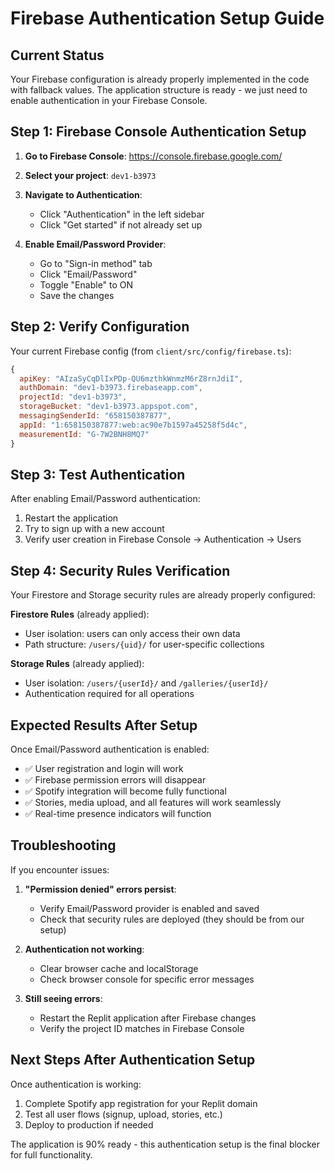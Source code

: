 # Firebase Authentication Setup Guide

## Current Status
Your Firebase configuration is already properly implemented in the code with fallback values. The application structure is ready - we just need to enable authentication in your Firebase Console.

## Step 1: Firebase Console Authentication Setup

1. **Go to Firebase Console**: https://console.firebase.google.com/
2. **Select your project**: `dev1-b3973` 
3. **Navigate to Authentication**:
   - Click "Authentication" in the left sidebar
   - Click "Get started" if not already set up

4. **Enable Email/Password Provider**:
   - Go to "Sign-in method" tab
   - Click "Email/Password" 
   - Toggle "Enable" to ON
   - Save the changes

## Step 2: Verify Configuration

Your current Firebase config (from `client/src/config/firebase.ts`):
```javascript
{
  apiKey: "AIzaSyCqDlIxPDp-QU6mzthkWnmzM6rZ8rnJdiI",
  authDomain: "dev1-b3973.firebaseapp.com",
  projectId: "dev1-b3973",
  storageBucket: "dev1-b3973.appspot.com",
  messagingSenderId: "658150387877",
  appId: "1:658150387877:web:ac90e7b1597a45258f5d4c",
  measurementId: "G-7W2BNH8MQ7"
}
```

## Step 3: Test Authentication

After enabling Email/Password authentication:
1. Restart the application
2. Try to sign up with a new account
3. Verify user creation in Firebase Console -> Authentication -> Users

## Step 4: Security Rules Verification

Your Firestore and Storage security rules are already properly configured:

**Firestore Rules** (already applied):
- User isolation: users can only access their own data
- Path structure: `/users/{uid}/` for user-specific collections

**Storage Rules** (already applied):
- User isolation: `/users/{userId}/` and `/galleries/{userId}/`
- Authentication required for all operations

## Expected Results After Setup

Once Email/Password authentication is enabled:
- ✅ User registration and login will work
- ✅ Firebase permission errors will disappear
- ✅ Spotify integration will become fully functional
- ✅ Stories, media upload, and all features will work seamlessly
- ✅ Real-time presence indicators will function

## Troubleshooting

If you encounter issues:

1. **"Permission denied" errors persist**:
   - Verify Email/Password provider is enabled and saved
   - Check that security rules are deployed (they should be from our setup)

2. **Authentication not working**:
   - Clear browser cache and localStorage
   - Check browser console for specific error messages

3. **Still seeing errors**:
   - Restart the Replit application after Firebase changes
   - Verify the project ID matches in Firebase Console

## Next Steps After Authentication Setup

Once authentication is working:
1. Complete Spotify app registration for your Replit domain
2. Test all user flows (signup, upload, stories, etc.)
3. Deploy to production if needed

The application is 90% ready - this authentication setup is the final blocker for full functionality.